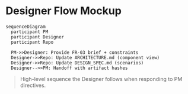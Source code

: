 # Designer Flow Mockup

```mermaid
sequenceDiagram
  participant PM
  participant Designer
  participant Repo

  PM->>Designer: Provide FR-03 brief + constraints
  Designer->>Repo: Update ARCHITECTURE.md (component view)
  Designer->>Repo: Update DESIGN_SPEC.md (scenarios)
  Designer-->>PM: Handoff with artifact hashes
```

> High-level sequence the Designer follows when responding to PM directives.
